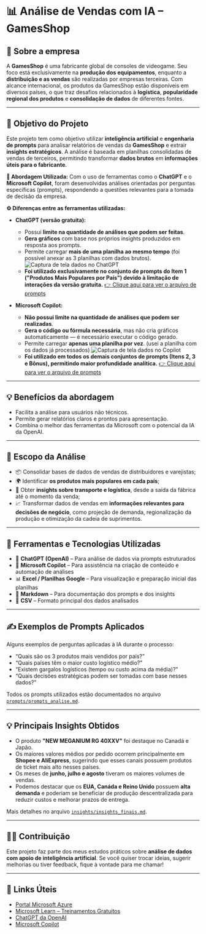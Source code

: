 # 📊 Análise de Vendas com IA – GamesShop

## 🏢 Sobre a empresa

A **GamesShop** é uma fabricante global de consoles de videogame. Seu foco está exclusivamente na **produção dos equipamentos**, enquanto a **distribuição e as vendas** são realizadas por empresas terceiras. Com alcance internacional, os produtos da GamesShop estão disponíveis em diversos países, o que traz desafios relacionados à **logística**, **popularidade regional dos produtos** e **consolidação de dados** de diferentes fontes.

---

## 🎯 Objetivo do Projeto

Este projeto tem como objetivo utilizar **inteligência artificial** e **engenharia de prompts** para analisar relatórios de vendas da **GamesShop** e extrair **insights estratégicos**. A análise é baseada em planilhas consolidadas de vendas de terceiros, permitindo transformar **dados brutos** em **informações úteis para o fabricante**.

**🤖 Abordagem Utilizada:** Com o uso de ferramentas como o **ChatGPT** e o **Microsoft Copilot**, foram desenvolvidas análises orientadas por perguntas específicas (prompts), respondendo a questões relevantes para a tomada de decisão da empresa.

**⚙️ Diferenças entre as ferramentas utilizadas:**

- **ChatGPT (versão gratuita):**  
  - Possui **limite na quantidade de análises que podem ser feitas**.  
  - **Gera gráficos** com base nos próprios insights produzidos em resposta aos prompts.
  - Permite carregar **mais de uma planilha ao mesmo tempo** (foi possível anexar as 3 planilhas com dados brutos). ![Captura de tela dados no ChatGPT](https://github.com/LidianeSouza/analise-vendas-gamesshop-ia/raw/main/images/chatgpt_prompt.png) 
  - **Foi utilizado exclusivamente no conjunto de prompts do Item 1 ("Produtos Mais Populares por País") devido à limitação de interações da versão gratuita.** [👉 Clique aqui para ver o arquivo de prompts](https://github.com/LidianeSouza/analise-vendas-gamesshop-ia/blob/main/prompts/prompts_analise.md)

    
- **Microsoft Copilot:**  
  - **Não possui limite na quantidade de análises que podem ser realizadas**.
  - **Gera o código ou fórmula necessária**, mas não cria gráficos automaticamente — é necessário executar o código gerado.
  - Permite carregar **apenas uma planilha por vez**. (usei a planilha com os dados já processados) ![Captura de tela dados no Copilot](https://github.com/LidianeSouza/analise-vendas-gamesshop-ia/raw/main/images/chatgpt_prompt.png)
  - **Foi utilizado em todos os demais conjuntos de prompts (Itens 2, 3 e Bônus), permitindo maior profundidade analítica.** [👉 Clique aqui para ver o arquivo de prompts](https://github.com/LidianeSouza/analise-vendas-gamesshop-ia/blob/main/prompts/prompts_analise.md)


---

## 💡 Benefícios da abordagem

- Facilita a análise para usuários não técnicos.
- Permite gerar relatórios claros e prontos para apresentação.
- Combina o melhor das ferramentas da Microsoft com o potencial da IA da OpenAI.

---

## 🧭 Escopo da Análise

- 📦 Consolidar bases de dados de vendas de distribuidores e varejistas;
- 🌍 Identificar **os produtos mais populares em cada país**;
- 🚚 Obter **insights sobre transporte e logística**, desde a saída da fábrica até o momento da venda;
- 📈 Transformar dados de vendas em **informações relevantes para decisões de negócio**, como projeção de demanda, regionalização da produção e otimização da cadeia de suprimentos.

---

## 🤖 Ferramentas e Tecnologias Utilizadas

- 🧠 **ChatGPT (OpenAI)** – Para análise de dados via prompts estruturados  
- 🤖 **Microsoft Copilot** – Para assistência na criação de conteúdo e automação de análises  
- 📊 **Excel / Planilhas Google** – Para visualização e preparação inicial das planilhas  
- 📝 **Markdown** – Para documentação dos prompts e dos insights  
- 💾 **CSV** – Formato principal dos dados analisados  

---

## ✍️ Exemplos de Prompts Aplicados

Alguns exemplos de perguntas aplicadas à IA durante o processo:

- “Quais são os 3 produtos mais vendidos por país?”
- “Quais países têm o maior custo logístico médio?”
- “Existem gargalos logísticos (tempo ou custo acima da média)?”
- “Quais decisões estratégicas podem ser tomadas com base nesses dados?”

Todos os prompts utilizados estão documentados no arquivo [`prompts/prompts_analise.md`](prompts/prompts_analise.md).

---

## 💡 Principais Insights Obtidos

- O produto **"NEW MEGANIUM RG 40XXV"** foi destaque no Canadá e Japão.
- Os maiores valores médios por pedido ocorrem principalmente em **Shopee e AliExpress**, sugerindo que esses canais possuem produtos de ticket mais alto nesses países.
- Os meses de **junho, julho e agosto** tiveram os maiores volumes de vendas.
- Podemos destacar que os **EUA, Canáda e Reino Unido** possuem **alta demanda** e poderiam se beneficiar de produção descentralizada para reduzir custos e melhorar prazos de entrega. 

Mais detalhes no arquivo [`insights/insights_finais.md`](insights/insights_finais.md).

---

## 🧑‍💻 Contribuição

Este projeto faz parte dos meus estudos práticos sobre **análise de dados com apoio de inteligência artificial**. Se você quiser trocar ideias, sugerir melhorias ou tiver feedback, fique à vontade para me chamar!

---

## 🔗 Links Úteis

- [Portal Microsoft Azure](https://portal.azure.com)  
- [Microsoft Learn – Treinamentos Gratuitos](https://learn.microsoft.com/pt-br/training/)  
- [ChatGPT da OpenAI](https://chat.openai.com)  
- [Microsoft Copilot](https://www.microsoft.com/pt-br/microsoft-copilot)


